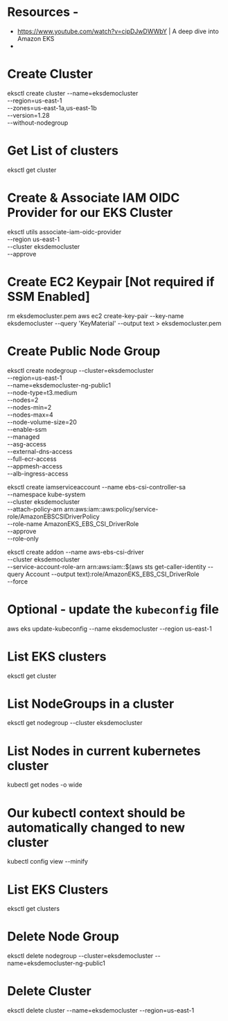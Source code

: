 # Resources - 
- https://www.youtube.com/watch?v=cipDJwDWWbY | A deep dive into Amazon EKS 
- 

# Create Cluster
eksctl create cluster --name=eksdemocluster \
                      --region=us-east-1 \
                      --zones=us-east-1a,us-east-1b \
                      --version=1.28 \
                      --without-nodegroup

# Get List of clusters
eksctl get cluster                  


# Create & Associate IAM OIDC Provider for our EKS Cluster
eksctl utils associate-iam-oidc-provider \
    --region us-east-1 \
    --cluster eksdemocluster \
    --approve

# Create EC2 Keypair [Not required if SSM Enabled]
rm eksdemocluster.pem
aws ec2 create-key-pair --key-name eksdemocluster --query 'KeyMaterial' --output text > eksdemocluster.pem


# Create Public Node Group   
eksctl create nodegroup --cluster=eksdemocluster \
                       --region=us-east-1 \
                       --name=eksdemocluster-ng-public1 \
                       --node-type=t3.medium \
                       --nodes=2 \
                       --nodes-min=2 \
                       --nodes-max=4 \
                       --node-volume-size=20 \
                       --enable-ssm \
                       --managed \
                       --asg-access \
                       --external-dns-access \
                       --full-ecr-access \
                       --appmesh-access \
                       --alb-ingress-access 



eksctl create iamserviceaccount --name ebs-csi-controller-sa \
    --namespace kube-system \
    --cluster eksdemocluster \
    --attach-policy-arn arn:aws:iam::aws:policy/service-role/AmazonEBSCSIDriverPolicy \
    --role-name AmazonEKS_EBS_CSI_DriverRole \
    --approve  \
    --role-only  

eksctl create addon --name aws-ebs-csi-driver \
    --cluster eksdemocluster \
    --service-account-role-arn arn:aws:iam::$(aws sts get-caller-identity --query Account --output text):role/AmazonEKS_EBS_CSI_DriverRole \
    --force    
                

# Optional - update the `kubeconfig` file 
aws eks update-kubeconfig --name eksdemocluster --region us-east-1 

# List EKS clusters
eksctl get cluster

# List NodeGroups in a cluster
eksctl get nodegroup --cluster eksdemocluster

# List Nodes in current kubernetes cluster
kubectl get nodes -o wide

# Our kubectl context should be automatically changed to new cluster
kubectl config view --minify    

# List EKS Clusters
eksctl get clusters


# Delete Node Group
eksctl delete nodegroup --cluster=eksdemocluster --name=eksdemocluster-ng-public1

# Delete Cluster
eksctl delete cluster --name=eksdemocluster --region=us-east-1